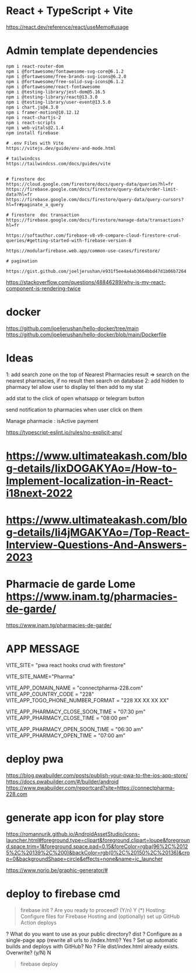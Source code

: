 # React + TypeScript + Vite
https://react.dev/reference/react/useMemo#usage

# Admin template dependencies
	npm i react-router-dom
	npm i @fortawesome/fontawesome-svg-core@6.1.2
	npm i @fortawesome/free-brands-svg-icons@6.2.0
	npm i @fortawesome/free-solid-svg-icons@6.1.2
	npm i @fortawesome/react-fontawesome
	npm i @testing-library/jest-dom@5.16.5
	npm i @testing-library/react@13.3.0
	npm i @testing-library/user-event@13.5.0
	npm i chart.js@4.3.0
	npm i framer-motion@10.12.12
	npm i react-chartjs-2
	npm i react-scripts
	npm i web-vitals@2.1.4
	npm install firebase

	# .env Files with Vite
	https://vitejs.dev/guide/env-and-mode.html

	# tailwindcss
	https://tailwindcss.com/docs/guides/vite


	# firestore doc
	https://cloud.google.com/firestore/docs/query-data/queries?hl=fr
	https://firebase.google.com/docs/firestore/query-data/order-limit-data?hl=fr
	https://firebase.google.com/docs/firestore/query-data/query-cursors?hl=fr#paginate_a_query

	# firestore  doc transaction 
	https://firebase.google.com/docs/firestore/manage-data/transactions?hl=fr

	https://softauthor.com/firebase-v8-v9-compare-cloud-firestore-crud-queries/#getting-started-with-firebase-version-8

	https://modularfirebase.web.app/common-use-cases/firestore/

	# pagination

	https://gist.github.com/joeljerushan/e931f5ee4a4ab3664bbd47d1b06b7264



https://stackoverflow.com/questions/48846289/why-is-my-react-component-is-rendering-twice


# docker 
https://github.com/joeljerushan/hello-docker/tree/main
https://github.com/joeljerushan/hello-docker/blob/main/Dockerfile


# Ideas
1: add search zone on the top of Nearest Pharmacies result
  => search on the nearest pharmacies, if no result then search on database
2: add hidden to pharmacy tel
   allow user to display tel then add to my stat

   add stat to the click of open whatsapp or telegram button

   send notification to pharmacies when user click on them

Manage pharmacie :
    isActive
	payment


https://typescript-eslint.io/rules/no-explicit-any/

# https://www.ultimateakash.com/blog-details/IixDOGAKYAo=/How-to-Implement-localization-in-React-i18next-2022

# https://www.ultimateakash.com/blog-details/Ii4jMGAKYAo=/Top-React-Interview-Questions-And-Answers-2023

# Pharmacie de garde Lome https://www.inam.tg/pharmacies-de-garde/
https://www.inam.tg/pharmacies-de-garde/




# APP MESSAGE

VITE_SITE= "pwa react hooks crud with firestore"


VITE_SITE_NAME="Pharma"

VITE_APP_DOMAIN_NAME = "connectpharma-228.com"
VITE_APP_COUNTRY_CODE = "228"
VITE_APP_TOGO_PHONE_NUMBER_FORMAT = "228 XX XX XX XX"

VITE_APP_PHARMACY_CLOSE_SOON_TIME = "07:30 pm"
VITE_APP_PHARMACY_CLOSE_TIME = "08:00 pm"

VITE_APP_PHARMACY_OPEN_SOON_TIME = "06:30 am"
VITE_APP_PHARMACY_OPEN_TIME = "07:00 am"


# deploy pwa 
https://blog.pwabuilder.com/posts/publish-your-pwa-to-the-ios-app-store/
https://docs.pwabuilder.com/#/builder/android
https://www.pwabuilder.com/reportcard?site=https://connectpharma-228.com

# generate app icon for play store
https://romannurik.github.io/AndroidAssetStudio/icons-launcher.html#foreground.type=clipart&foreground.clipart=loupe&foreground.space.trim=1&foreground.space.pad=0.15&foreColor=rgba(96%2C%20125%2C%20139%2C%200)&backColor=rgb(0%2C%20150%2C%20136)&crop=0&backgroundShape=circle&effects=none&name=ic_launcher


https://www.norio.be/graphic-generator/#



# deploy to firebase cmd

> firebase init
? Are you ready to proceed? (Y/n) Y
>(*) Hosting: Configure files for Firebase Hosting and (optionally) set up GitHub Action deploys


? What do you want to use as your public directory? dist
? Configure as a single-page app (rewrite all urls to /index.html)? Yes
? Set up automatic builds and deploys with GitHub? No
? File dist/index.html already exists. Overwrite? (y/N) N

> firebase deploy